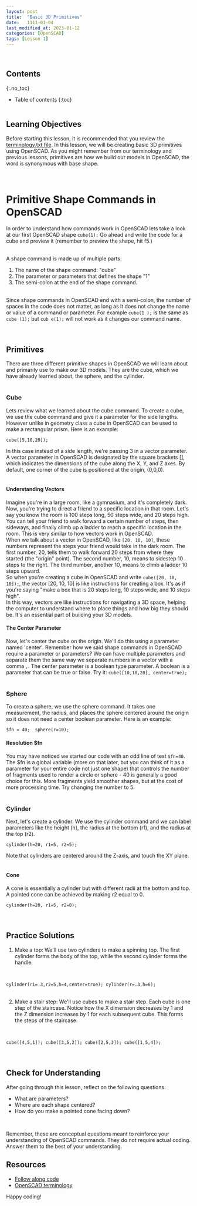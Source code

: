 ```yaml
---
layout: post
title:  "Basic 3D Primitives"
date:   1111-01-04
last_modified_at: 2023-01-12
categories: [OpenSCAD]
tags: [Lesson 1]
---
```

<br>

## Contents
{:.no_toc}
* Table of contents
{:toc}
<br><br>

## Learning Objectives
Before starting this lesson, it is recommended that you review the [terminology.txt file](https://raw.githubusercontent.com/funkonaut/openSCAD_lessons/main/Lessons/terminology.txt). In this lesson, we will be creating basic 3D primitives using OpenSCAD. As you might remember from our terminology and previous lessons, primitives are how we build our models in OpenSCAD, the word is synonymous with base shape. 
<br><br><br>

# Primitive Shape Commands in OpenSCAD
In order to understand how commands work in OpenSCAD lets take a look at our first OpenSCAD shape `cube(1);` Go ahead and write the code for a cube and preview it (remember to preview the shape, hit f5.)
<br><br>

A shape command is made up of multiple parts:
<br>
1. The name of the shape command: "cube"
2. The parameter or parameters that defines the shape "1" 
3. The semi-colon at the end of the shape command. 
<br><br>

Since shape commands in OpenSCAD end with a semi-colon, the number of spaces in the code does not matter, as long as it does not change the name or value of a command or parameter. For example `cube(1 );` is the same as `cube (1);` but `cub e(1);` will not work as it changes our command name. 
<br><br><br>

## Primitives
There are three different primitive shapes in OpenSCAD we will learn about and primarily use to make our 3D models. They are the cube, which we have already learned about, the sphere, and the cylinder. 
<br><br>

### Cube
Lets review what we learned about the cube command. To create a cube, we use the cube command and give it a parameter for the side lengths. However unlike in geometry class a cube in OpenSCAD can be used to make a rectangular prism. Here is an example:
<br>

`cube([5,10,20]);`
<br>

In this case instead of a side length, we're passing 3 in a vector parameter. A vector parameter in OpenSCAD is designated by the square brackets [], which indicates the dimensions of the cube along the X, Y, and Z axes. By default, one corner of the cube is positioned at the origin, (0,0,0).
<br><br>

#### Understanding Vectors
Imagine you're in a large room, like a gymnasium, and it's completely dark. Now, you're trying to direct a friend to a specific location in that room. Let's say you know the room is 100 steps long, 50 steps wide, and 20 steps high. You can tell your friend to walk forward a certain number of steps, then sideways, and finally climb up a ladder to reach a specific location in the room. This is very similar to how vectors work in OpenSCAD.
<br>
When we talk about a vector in OpenSCAD, like `[20, 10, 10]`, these numbers represent the steps your friend would take in the dark room. The first number, 20, tells them to walk forward 20 steps from where they started (the "origin" point). The second number, 10, means to sidestep 10 steps to the right. The third number, another 10, means to climb a ladder 10 steps upward. 
<br>
So when you're creating a cube in OpenSCAD and write `cube([20, 10, 10]);`, the vector [20, 10, 10] is like instructions for creating a box. It's as if you're saying "make a box that is 20 steps long, 10 steps wide, and 10 steps high".
<br>
In this way, vectors are like instructions for navigating a 3D space, helping the computer to understand where to place things and how big they should be. It's an essential part of building your 3D models.
<br>

#### The Center Parameter 
Now, let's center the cube on the origin. We'll do this using a parameter named 'center'. Remember how we said shape commands in OpenSCAD require a parameter or parameters? We can have multiple parameters and separate them the same way we separate numbers in a vector with a comma `,`. The center parameter is a boolean type parameter. A boolean is a parameter that can be true or false. Try it:
`cube([10,10,20], center=true);`
<br><br>

### Sphere 
To create a sphere, we use the sphere command. It takes one measurement, the radius, and places the sphere centered around the origin so it does not need a center  boolean parameter. Here is an example:
<br>

`$fn = 40; 
sphere(r=10);`
<br>

#### Resolution $fn
You may have noticed we started our code with an odd line of text `$fn=40`. The $fn is a global variable (more on that later, but you can think of it as a parameter for your entire code not just one shape) that controls the number of fragments used to render a circle or sphere - 40 is generally a good choice for this. More fragments yield smoother shapes, but at the cost of more processing time. Try changing the number to 5. 
<br><br>

### Cylinder
Next, let's create a cylinder. We use the cylinder command and we can label parameters like the height (h), the radius at the bottom (r1), and the radius at the top (r2).
<br>

`cylinder(h=20, r1=5, r2=5);`
<br>

Note that cylinders are centered around the Z-axis, and touch the XY plane.
<br><br>

#### Cone
A cone is essentially a cylinder but with different radii at the bottom and top. A pointed cone can be achieved by making r2 equal to 0.
<br>

`cylinder(h=20, r1=5, r2=0);`
<br><br><br>

## Practice Solutions
1. Make a top: We'll use two cylinders to make a spinning top. The first cylinder forms the body of the top, while the second cylinder forms the handle.
<br>

`cylinder(r1=.3,r2=5,h=4,center=true);
cylinder(r=.3,h=6);`
<br><br>

2. Make a stair step: We'll use cubes to make a stair step. Each cube is one step of the staircase. Notice how the X dimension decreases by 1 and the Z dimension increases by 1 for each subsequent cube. This forms the steps of the staircase.
<br>

`cube([4,5,1]);
cube([3,5,2]);
cube([2,5,3]);
cube([1,5,4]);`
<br><br><br>

## Check for Understanding
After going through this lesson, reflect on the following questions:
<br>

- What are parameters?
- Where are each shape centered?
- How do you make a pointed cone facing down?
<br>

Remember, these are conceptual questions meant to reinforce your understanding of OpenSCAD commands. They do not require actual coding. Answer them to the best of your understanding.
<br>

## Resources
- [Follow along code](https://raw.githubusercontent.com/funkonaut/openSCAD_lessons/main/Lessons/Lesson%201/1_1_basic_shapes_student.scad)
- [OpenSCAD terminology](https://raw.githubusercontent.com/funkonaut/openSCAD_lessons/main/Lessons/terminology.txt)


Happy coding!